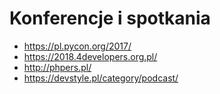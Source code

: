 # Konferencje i spotkania #
- https://pl.pycon.org/2017/
- https://2018.4developers.org.pl/
- http://phpers.pl/
- https://devstyle.pl/category/podcast/
